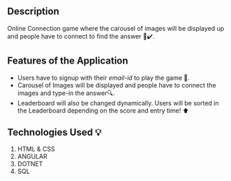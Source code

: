 ## Description
Online Connection game where the carousel of images will be displayed up and people have to connect to find the answer :100::heavy_check_mark:. 

## Features of the Application
* Users have to signup with their *email-id* to play the game :e-mail:.
* Carousel of Images will be displayed and people have to connect the images and type-in the answer:mag:.
* Leaderboard will also be changed dynamically. Users will be sorted in the Leaderboard depending on the score and entry time! :arrow_up:

## Technologies Used :bulb:
1. HTML & CSS
2. ANGULAR
3. DOTNET
4. SQL



